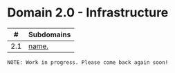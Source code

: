 # Domain 2.0 - Infrastructure

| # | Subdomains   | 
|---|---|
|2.1 | [name.](https://github.com/erich-tech/ITIL_Notes/tree/main/Domain_2#readme) |


```
NOTE: Work in progress. Please come back again soon! 
```
